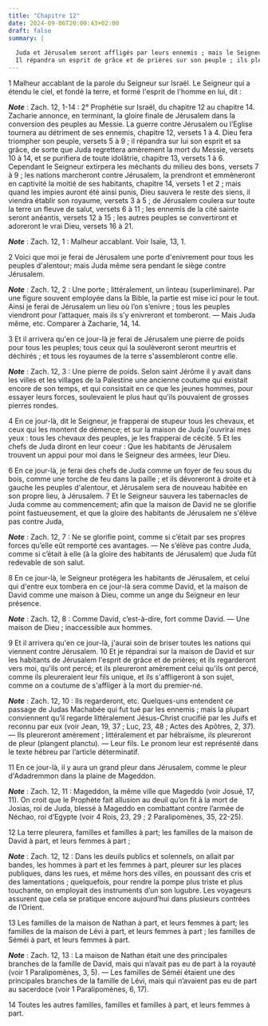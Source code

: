 ```yaml
---
title: "Chapitre 12"
date: 2024-09-06T20:00:43+02:00
draft: false
summary: |
  
  Juda et Jérusalem seront affligés par leurs ennemis ; mais le Seigneur prendra leur défense, et renversera leurs ennemis.
  Il répandra un esprit de grâce et de prières sur son peuple ; ils pleureront celui qu’ils auront percé.
---
```



1 Malheur accablant de la parole du Seigneur sur Israël. Le Seigneur qui a étendu le ciel, et fondé la terre, et formé l'esprit de l'homme en lui, dit :

***Note*** :  Zach. 12, 1-14 : 2° Prophétie sur Israël, du chapitre 12 au chapitre 14. Zacharie annonce, en terminant, la gloire finale de Jérusalem dans la conversion des peuples au Messie. La guerre contre Jérusalem ou l’Eglise tournera au détriment de ses ennemis, chapitre 12, versets 1 à 4. Dieu fera triompher son peuple, versets 5 à 9 ; il répandra sur lui son esprit et sa grâce, de sorte que Juda regrettera amèrement la mort du Messie, versets 10 à 14, et se purifiera de toute idolâtrie, chapitre 13, versets 1 à 6. Cependant le Seigneur extirpera les méchants du milieu des bons, versets 7 à 9 ; les nations marcheront contre Jérusalem, la prendront et emmèneront en captivité la moitié de ses habitants, chapitre 14, versets 1 et 2 ; mais quand les impies auront été ainsi punis, Dieu sauvera le reste des siens, il viendra établir son royaume, versets 3 à 5 ; de Jérusalem coulera sur toute la terre un fleuve de salut, versets 6 à 11 ; les ennemis de la cité sainte seront anéantis, versets 12 à 15 ; les autres
peuples se convertiront et adoreront le vrai Dieu, versets 16 à 21.

***Note*** :  Zach. 12, 1 : Malheur accablant. Voir Isaïe, 13, 1.


2 Voici que moi je ferai de Jérusalem une porte d'enivrement pour tous les peuples d'alentour; mais Juda même sera pendant le siège contre Jérusalem.

***Note*** :  Zach. 12, 2 : Une porte ; littéralement, un linteau (superliminare). Par une figure souvent employée dans la Bible, la partie est mise ici pour le tout. Ainsi je ferai de Jérusalem un lieu où l’on s’enivre ; tous les peuples viendront pour l’attaquer, mais ils s’y enivreront et tomberont. ― Mais Juda même, etc. Comparer à Zacharie, 14, 14.


3 Et il arrivera qu'en ce jour-là je ferai de Jérusalem une pierre de poids pour tous les peuples; tous ceux qui la soulèveront seront meurtris et déchirés ; et tous les royaumes de la terre s'assembleront contre elle.

***Note*** :  Zach. 12, 3 : Une pierre de poids. Selon saint Jérôme il y avait dans les villes et les villages de la Palestine une ancienne coutume qui existait encore de son temps, et qui consistait en ce que les jeunes hommes, pour essayer leurs forces, soulevaient le plus haut qu’ils pouvaient de grosses pierres rondes.


4 En ce jour-là, dit le Seigneur, je frapperai de stupeur tous les chevaux, et ceux qui les montent de démence; et sur la maison de Juda j'ouvrirai mes yeux : tous les chevaux des peuples, je les frapperai de cécité. 5 Et les chefs de Juda diront en leur coeur : Que les habitants de Jérusalem trouvent un appui pour moi dans le Seigneur des armées, leur Dieu.


6 En ce jour-là, je ferai des chefs de Juda comme un foyer de feu sous du bois, comme une torche de feu dans la paille ; et ils dévoreront à droite et à gauche les peuples d'alentour, et Jérusalem sera de nouveau habitée en son propre lieu, à Jérusalem. 7 Et le Seigneur sauvera les tabernacles de Juda comme au commencement; afin que la maison de David ne se glorifie point fastueusement, et que la gloire des habitants de Jérusalem ne s'élève pas contre Juda,

***Note*** :  Zach. 12, 7 : Ne se glorifie point, comme si c’était par ses propres forces qu’elle eût remporté ces avantages. ― Ne s’élève pas contre Juda, comme si c’était à elle (à la gloire des habitants de Jérusalem) que Juda fût redevable de son salut.


8 En ce jour-là, le Seigneur protégera les habitants de Jérusalem, et celui qui d'entre eux tombera en ce jour-là sera comme David, et la maison de David comme une maison à Dieu, comme un ange du Seigneur en leur présence.

***Note*** :  Zach. 12, 8 : Comme David, c’est-à-dire, fort comme David. ― Une maison de Dieu ; inaccessible aux hommes.


9 Et il arrivera qu'en ce jour-là, j'aurai soin de briser toutes les nations qui viennent contre Jérusalem. 10 Et je répandrai sur la maison de David et sur les habitants de Jérusalem l'esprit de grâce et de prières; et ils regarderont vers moi, qu'ils ont percé; et ils pleureront amèrement celui qu'ils ont percé, comme ils pleureraient leur fils unique, et ils s'affligeront à son sujet, comme on a coutume de s'affliger à la mort du premier-né.

***Note*** :  Zach. 12, 10 : Ils regarderont, etc. Quelques-uns entendent ce passage de Judas Machabée qui fut tué par les ennemis ; mais la plupart conviennent qu’il regarde littéralement Jésus-Christ crucifié par les Juifs et reconnu par eux (voir Jean, 19, 37 ; Luc, 23, 48 ; Actes des Apôtres, 2, 37). ― Ils pleureront amèrement ; littéralement et par hébraïsme, ils pleureront de pleur (plangent planctu). ― Leur fils. Le pronom leur est représenté dans le texte hébreu par l’article déterminatif.


11 En ce jour-là, il y aura un grand pleur dans Jérusalem, comme le pleur d'Adadremmon dans la plaine de Mageddon.

***Note*** :  Zach. 12, 11 : Mageddon, la même ville que Mageddo (voir Josué, 17, 11). On croit que le Prophète fait allusion au deuil qu’on fit à la mort de Josias, roi de Juda, blessé à Mageddo en combattant contre l’armée de Néchao, roi d’Egypte (voir 4 Rois, 23, 29 ; 2 Paralipomènes, 35, 22-25).

12 La terre pleurera, familles et familles à part; les familles de la maison de David à part, et leurs femmes à part ;

***Note*** :  Zach. 12, 12 : Dans les deuils publics et solennels, on allait par bandes, les hommes à part et les femmes à part, pleurer sur les places publiques, dans les rues, et même hors des villes, en poussant des cris et des lamentations ; quelquefois, pour rendre la pompe plus triste et plus touchante, on employait des instruments d’un son lugubre. Les voyageurs assurent que cela se pratique encore aujourd’hui dans plusieurs contrées de l’Orient.

13 Les familles de la maison de Nathan à part, et leurs femmes à part; les familles de la maison de Lévi à part, et leurs femmes à part ; les familles de Séméi à part, et leurs femmes à part.

***Note*** :  Zach. 12, 13 : La maison de Nathan était une des principales branches de la famille de David, mais qui n’avait pas eu de part à la royauté (voir 1 Paralipomènes, 3, 5). ― Les familles de Séméi étaient une des principales branches de la famille de Lévi, mais qui n’avaient pas eu de part au sacerdoce (voir 1 Paralipomènes, 6, 17).

14 Toutes les autres familles, familles et familles à part, et leurs femmes à part.

